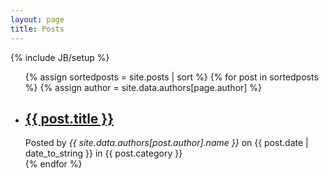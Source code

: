 ```yaml
---
layout: page
title: Posts
---
```

{% include JB/setup %}

<ul class="posts">
  {% assign sortedposts = site.posts | sort %}
  {% for post in sortedposts %}
  {% assign author = site.data.authors[page.author] %}
    <li>
	<h2>
	    <a href="{{ BASE_PATH }}{{ post.url }}">{{ post.title }}</a>
	</h2>
	<span>Posted by <em>{{ site.data.authors[post.author].name }}</em> on {{ post.date | date_to_string }} in {{ post.category }}</span>
    </li>
  {% endfor %}
</ul>
